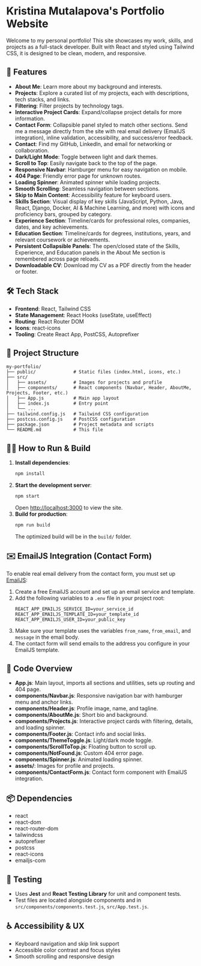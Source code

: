 # Kristina Mutalapova's Portfolio Website

Welcome to my personal portfolio! This site showcases my work, skills, and projects as a full-stack developer. Built with React and styled using Tailwind CSS, it is designed to be clean, modern, and responsive.

## 🚀 Features
- **About Me**: Learn more about my background and interests.
- **Projects**: Explore a curated list of my projects, each with descriptions, tech stacks, and links.
- **Filtering**: Filter projects by technology tags.
- **Interactive Project Cards**: Expand/collapse project details for more information.
- **Contact Form**: Collapsible panel styled to match other sections. Send me a message directly from the site with real email delivery (EmailJS integration), inline validation, accessibility, and success/error feedback.
- **Contact**: Find my GitHub, LinkedIn, and email for networking or collaboration.
- **Dark/Light Mode**: Toggle between light and dark themes.
- **Scroll to Top**: Easily navigate back to the top of the page.
- **Responsive Navbar**: Hamburger menu for easy navigation on mobile.
- **404 Page**: Friendly error page for unknown routes.
- **Loading Spinner**: Animated spinner while loading projects.
- **Smooth Scrolling**: Seamless navigation between sections.
- **Skip to Main Content**: Accessibility feature for keyboard users.
- **Skills Section**: Visual display of key skills (JavaScript, Python, Java, React, Django, Docker, AI & Machine Learning, and more) with icons and proficiency bars, grouped by category.
- **Experience Section**: Timeline/cards for professional roles, companies, dates, and key achievements.
- **Education Section**: Timeline/cards for degrees, institutions, years, and relevant coursework or achievements.
- **Persistent Collapsible Panels**: The open/closed state of the Skills, Experience, and Education panels in the About Me section is remembered across page reloads.
- **Downloadable CV**: Download my CV as a PDF directly from the header or footer.

## 🛠️ Tech Stack
- **Frontend**: React, Tailwind CSS
- **State Management**: React Hooks (useState, useEffect)
- **Routing**: React Router DOM
- **Icons**: react-icons
- **Tooling**: Create React App, PostCSS, Autoprefixer

## 📁 Project Structure
```
my-portfolio/
├── public/              # Static files (index.html, icons, etc.)
├── src/
│   ├── assets/          # Images for projects and profile
│   ├── components/      # React components (Navbar, Header, AboutMe, Projects, Footer, etc.)
│   ├── App.js           # Main app layout
│   ├── index.js         # Entry point
│   └── ...
├── tailwind.config.js   # Tailwind CSS configuration
├── postcss.config.js    # PostCSS configuration
├── package.json         # Project metadata and scripts
└── README.md            # This file
```

## 🧑‍💻 How to Run & Build
1. **Install dependencies**:
   ```bash
   npm install
   ```
2. **Start the development server**:
   ```bash
   npm start
   ```
   Open [http://localhost:3000](http://localhost:3000) to view the site.
3. **Build for production**:
   ```bash
   npm run build
   ```
   The optimized build will be in the `build/` folder.

## ✉️ EmailJS Integration (Contact Form)
To enable real email delivery from the contact form, you must set up [EmailJS](https://www.emailjs.com/):

1. Create a free EmailJS account and set up an email service and template.
2. Add the following variables to a `.env` file in your project root:
   ```env
   REACT_APP_EMAILJS_SERVICE_ID=your_service_id
   REACT_APP_EMAILJS_TEMPLATE_ID=your_template_id
   REACT_APP_EMAILJS_USER_ID=your_public_key
   ```
3. Make sure your template uses the variables `from_name`, `from_email`, and `message` in the email body.
4. The contact form will send emails to the address you configure in your EmailJS template.

## 📝 Code Overview
- **App.js**: Main layout, imports all sections and utilities, sets up routing and 404 page.
- **components/Navbar.js**: Responsive navigation bar with hamburger menu and anchor links.
- **components/Header.js**: Profile image, name, and tagline.
- **components/AboutMe.js**: Short bio and background.
- **components/Projects.js**: Interactive project cards with filtering, details, and loading spinner.
- **components/Footer.js**: Contact info and social links.
- **components/ThemeToggle.js**: Light/dark mode toggle.
- **components/ScrollToTop.js**: Floating button to scroll up.
- **components/NotFound.js**: Custom 404 error page.
- **components/Spinner.js**: Animated loading spinner.
- **assets/**: Images for profile and projects.
- **components/ContactForm.js**: Contact form component with EmailJS integration.

## 📦 Dependencies
- react
- react-dom
- react-router-dom
- tailwindcss
- autoprefixer
- postcss
- react-icons
- emailjs-com

## 🧪 Testing
- Uses **Jest** and **React Testing Library** for unit and component tests.
- Test files are located alongside components and in `src/components/components.test.js`, `src/App.test.js`.

## ♿ Accessibility & UX
- Keyboard navigation and skip link support
- Accessible color contrast and focus styles
- Smooth scrolling and responsive design
